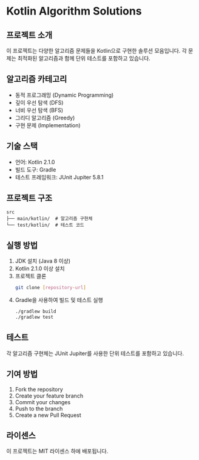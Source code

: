# Kotlin Algorithm Solutions

## 프로젝트 소개
이 프로젝트는 다양한 알고리즘 문제들을 Kotlin으로 구현한 솔루션 모음입니다. 각 문제는 최적화된 알고리즘과 함께 단위 테스트를 포함하고 있습니다.

## 알고리즘 카테고리
- 동적 프로그래밍 (Dynamic Programming)
- 깊이 우선 탐색 (DFS)
- 너비 우선 탐색 (BFS)
- 그리디 알고리즘 (Greedy)
- 구현 문제 (Implementation)

## 기술 스택
- 언어: Kotlin 2.1.0
- 빌드 도구: Gradle
- 테스트 프레임워크: JUnit Jupiter 5.8.1

## 프로젝트 구조
```
src
├── main/kotlin/  # 알고리즘 구현체
└── test/kotlin/  # 테스트 코드
```

## 실행 방법
1. JDK 설치 (Java 8 이상)
2. Kotlin 2.1.0 이상 설치
3. 프로젝트 클론
   ```bash
   git clone [repository-url]
   ```
4. Gradle을 사용하여 빌드 및 테스트 실행
   ```bash
   ./gradlew build
   ./gradlew test
   ```

## 테스트
각 알고리즘 구현체는 JUnit Jupiter를 사용한 단위 테스트를 포함하고 있습니다.

## 기여 방법
1. Fork the repository
2. Create your feature branch
3. Commit your changes
4. Push to the branch
5. Create a new Pull Request

## 라이센스
이 프로젝트는 MIT 라이센스 하에 배포됩니다.